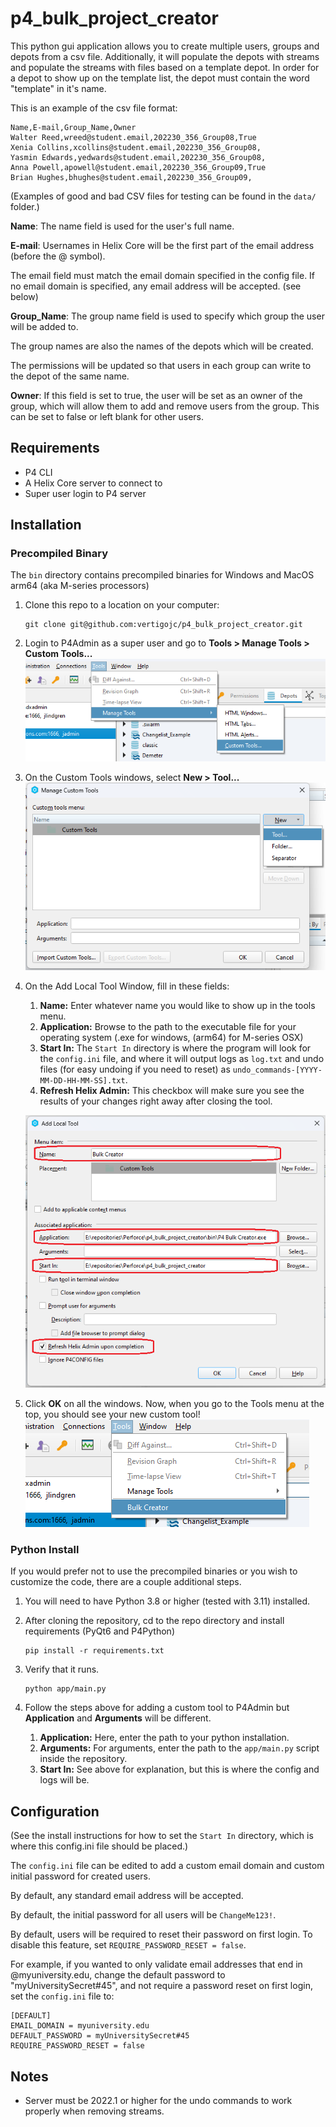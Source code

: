 # p4_bulk_project_creator

This python gui application allows you to create multiple users, groups and depots from a csv file.
Additionally, it will populate the depots with streams and populate the streams with files based on a template depot. In order for a depot to show up on the template list, the depot must contain the word "template" in it's name.

This is an example of the csv file format:
```csv
Name,E-mail,Group_Name,Owner
Walter Reed,wreed@student.email,202230_356_Group08,True
Xenia Collins,xcollins@student.email,202230_356_Group08,
Yasmin Edwards,yedwards@student.email,202230_356_Group08,
Anna Powell,apowell@student.email,202230_356_Group09,True
Brian Hughes,bhughes@student.email,202230_356_Group09,
```

(Examples of good and bad CSV files for testing can be found in the `data/` folder.)

**Name**: The name field is used for the user's full name.

**E-mail**: Usernames in Helix Core will be the first part of the email address (before the @ symbol).

The email field must match the email domain specified in the config file. If no email domain is specified, any email address will be accepted. (see below)

**Group_Name**: The group name field is used to specify which group the user will be added to.

The group names are also the names of the depots which will be created.

The permissions will be updated so that users in each group can write to the depot of the same name.

**Owner**: If this field is set to true, the user will be set as an owner of the group, which will allow them to add and remove users from the group.
This can be set to false or left blank for other users.

## Requirements
- P4 CLI
- A Helix Core server to connect to
- Super user login to P4 server

## Installation
### Precompiled Binary
The `bin` directory contains precompiled binaries for Windows and MacOS arm64 (aka M-series processors)

1. Clone this repo to a location on your computer:
    ```
    git clone git@github.com:vertigojc/p4_bulk_project_creator.git
    ```
2. Login to P4Admin as a super user and go to **Tools > Manage Tools > Custom Tools...**
    ![Tools > Manage Tools > Custom Tools...](images/Tools-Manage_Tools-Custom_Tools.png)
3. On the Custom Tools windows, select **New > Tool...**
    ![Add New Tool](images/New%20Tool.png)
4. On the Add Local Tool Window, fill in these fields:
    
    1. **Name:** Enter whatever name you would like to show up in the tools menu.
    2. **Application:** Browse to the path to the executable file for your operating system (.exe for windows, (arm64) for M-series OSX)
    3. **Start In:** The `Start In` directory is where the program will look for the `config.ini` file, and where it will output logs as `log.txt` and undo files (for easy undoing if you need to reset) as `undo_commands-[YYYY-MM-DD-HH-MM-SS].txt`.
    4. **Refresh Helix Admin:** This checkbox will make sure you see the results of your changes right away after closing the tool.
    
    ![Add Local Tool](images/Add%20Local%20Tool.png)
5. Click **OK** on all the windows. Now, when you go to the Tools menu at the top, you should see your new custom tool!
    ![New Custom Tool in Menu](images/Tool%20In%20Menu.png)

### Python Install
If you would prefer not to use the precompiled binaries or you wish to customize the code, there are a couple additional steps.

1. You will need to have Python 3.8 or higher (tested with 3.11) installed.
2. After cloning the repository, cd to the repo directory and install requirements (PyQt6 and P4Python)
    ```
    pip install -r requirements.txt
    ```
3. Verify that it runs.
    ```
    python app/main.py
    ```
4. Follow the steps above for adding a custom tool to P4Admin but **Application** and **Arguments** will be different.

    1. **Application:** Here, enter the path to your python installation.
    2. **Arguments:** For arguments, enter the path to the `app/main.py` script inside the repository.
    3. **Start In:** See above for explanation, but this is where the config and logs will be.


## Configuration
(See the install instructions for how to set the `Start In` directory, which is where this config.ini file should be placed.)

The `config.ini` file can be edited to add a custom email domain and custom initial password for created users.

By default, any standard email address will be accepted.

By default, the initial password for all users will be `ChangeMe123!`.

By default, users will be required to reset their password on first login. To disable this feature, set `REQUIRE_PASSWORD_RESET = false`.

For example, if you wanted to only validate email addresses that end in @myuniversity.edu, change the default password to "myUniversitySecret#45", and not require a password reset on first login, set the `config.ini` file to:

```
[DEFAULT]
EMAIL_DOMAIN = myuniversity.edu
DEFAULT_PASSWORD = myUniversitySecret#45
REQUIRE_PASSWORD_RESET = false
```


## Notes
- Server must be 2022.1 or higher for the undo commands to work properly when removing streams.
